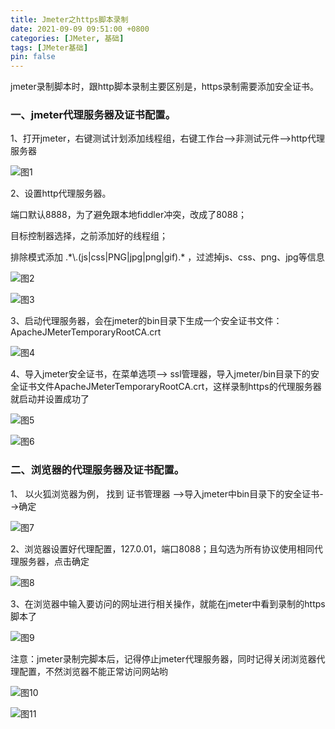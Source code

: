 ```yaml
---
title: Jmeter之https脚本录制
date: 2021-09-09 09:51:00 +0800
categories: [JMeter, 基础]
tags: [JMeter基础]
pin: false
---
```


jmeter录制脚本时，跟http脚本录制主要区别是，https录制需要添加安全证书。

### **一、jmeter代理服务器及证书配置。**

1、打开jmeter，右键测试计划添加线程组，右键工作台-->非测试元件-->http代理服务器

![图1](https://cdn.jsdelivr.net/gh/3wsea/blog-images@master/commons/20210909/0909-1.png)

2、设置http代理服务器。

端口默认8888，为了避免跟本地fiddler冲突，改成了8088；

目标控制器选择，之前添加好的线程组；

排除模式添加 .\*\\.(js\|css\|PNG\|jpg\|png\|gif).\* ，过滤掉js、css、png、jpg等信息

![图2](https://cdn.jsdelivr.net/gh/3wsea/blog-images@master/commons/20210909/0909-2.png)

![图3](https://cdn.jsdelivr.net/gh/3wsea/blog-images@master/commons/20210909/0909-3.png)

3、启动代理服务器，会在jmeter的bin目录下生成一个安全证书文件：ApacheJMeterTemporaryRootCA.crt

![图4](https://cdn.jsdelivr.net/gh/3wsea/blog-images@master/commons/20210909/0909-4.png)

4、导入jmeter安全证书，在菜单选项--> ssl管理器，导入jmeter/bin目录下的安全证书文件ApacheJMeterTemporaryRootCA.crt，这样录制https的代理服务器就启动并设置成功了

![图5](https://cdn.jsdelivr.net/gh/3wsea/blog-images@master/commons/20210909/0909-5.png)

![图6](https://cdn.jsdelivr.net/gh/3wsea/blog-images@master/commons/20210909/0909-6.png)

### **二、浏览器的代理服务器及证书配置。**

1、 以火狐浏览器为例， 找到 证书管理器 -->导入jmeter中bin目录下的安全证书-->确定

![图7](https://cdn.jsdelivr.net/gh/3wsea/blog-images@master/commons/20210909/0909-7.png)

2、浏览器设置好代理配置，127.0.01，端口8088；且勾选为所有协议使用相同代理服务器，点击确定

![图8](https://cdn.jsdelivr.net/gh/3wsea/blog-images@master/commons/20210909/0909-8.png)

3、在浏览器中输入要访问的网址进行相关操作，就能在jmeter中看到录制的https脚本了

![图9](https://cdn.jsdelivr.net/gh/3wsea/blog-images@master/commons/20210909/0909-9.png)

  


注意：jmeter录制完脚本后，记得停止jmeter代理服务器，同时记得关闭浏览器代理配置，不然浏览器不能正常访问网站哟

![图10](https://cdn.jsdelivr.net/gh/3wsea/blog-images@master/commons/20210909/0909-10.png)

![图11](https://cdn.jsdelivr.net/gh/3wsea/blog-images@master/commons/20210909/0909-11.png)
